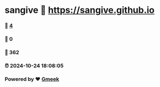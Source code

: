 # sangive :link: https://sangive.github.io 
### :page_facing_up: [4](https://sangive.github.io/tag.html) 
### :speech_balloon: 0 
### :hibiscus: 362 
### :alarm_clock: 2024-10-24 18:08:05 
### Powered by :heart: [Gmeek](https://github.com/Meekdai/Gmeek)
